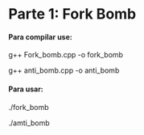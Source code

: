 # Parte 1: Fork Bomb

#### Para compilar use:
g++ Fork_bomb.cpp -o fork_bomb

g++ anti_bomb.cpp -o anti_bomb

#### Para usar:
./fork_bomb

./amti_bomb
